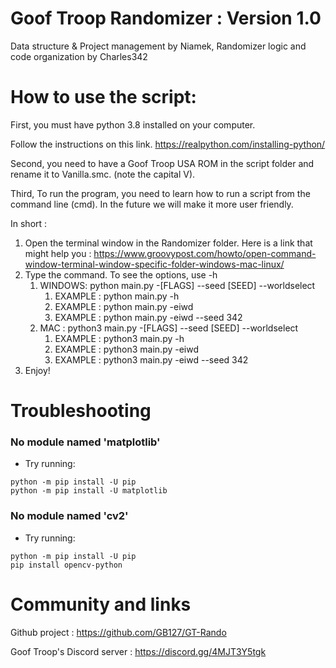 # Goof Troop Randomizer : Version 1.0
Data structure & Project management by Niamek, 
Randomizer logic and code organization by Charles342


# How to use the script:
First, you must have python 3.8 installed on your computer.

Follow the instructions on this link.
https://realpython.com/installing-python/


Second, you need to have a Goof Troop USA ROM in the script folder and rename it to Vanilla.smc. (note the capital V).


Third, To run the program, you need to learn how to run a script from the command line (cmd). In the future we will make it more user friendly.

In short :
1. Open the terminal window in the Randomizer folder. Here is a link that might help you : https://www.groovypost.com/howto/open-command-window-terminal-window-specific-folder-windows-mac-linux/
2. Type the command. To see the options, use -h
    1. WINDOWS: python main.py -[FLAGS] --seed [SEED] --worldselect
        1. EXAMPLE : python main.py -h
        2. EXAMPLE : python main.py -eiwd
        3. EXAMPLE : python main.py -eiwd --seed 342
    2. MAC : python3 main.py  -[FLAGS] --seed [SEED] --worldselect
        1. EXAMPLE : python3 main.py -h
        2. EXAMPLE : python3 main.py -eiwd
        3. EXAMPLE : python3 main.py -eiwd --seed 342
3. Enjoy!

# Troubleshooting
###  No module named 'matplotlib'
* Try running: 
```
python -m pip install -U pip
python -m pip install -U matplotlib
```

###  No module named 'cv2'
* Try running: 
```
python -m pip install -U pip
pip install opencv-python
```

# Community and links
Github project : https://github.com/GB127/GT-Rando

Goof Troop's Discord server : https://discord.gg/4MJT3Y5tgk